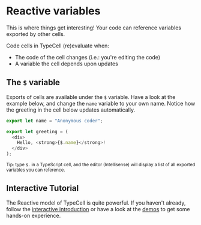 # Reactive variables

This is where things get interesting! Your code can reference variables exported by other cells.

Code cells in TypeCell (re)evaluate when:

- The code of the cell changes (i.e.: you're editing the code)
- A variable the cell depends upon updates

## The `$` variable

Exports of cells are available under the `$` variable. Have a look at the example below, and change the `name` variable to your own name. Notice how the greeting in the cell below updates automatically.

```typescript
export let name = "Anonymous coder";
```

```typescript
export let greeting = (
  <div>
    Hello, <strong>{$.name}</strong>!
  </div>
);
```

<small>Tip: type `$.` in a TypeScript cell, and the editor (Intellisense) will display a list of all exported variables you can reference.</small>

## Interactive Tutorial

The Reactive model of TypeCell is quite powerful. If you haven't already, follow the [interactive introduction](/docs/interactive-introduction.md) or have a look at the [demos](/docs/demos.md) to get some hands-on experience.
